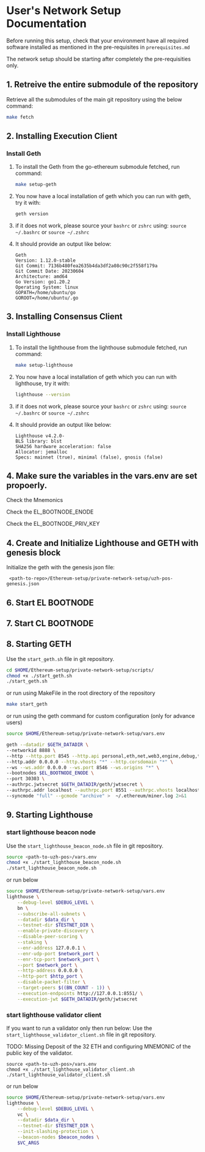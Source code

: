## 
# User's Network Setup Documentation

Before running this setup, check that your environment have all required software installed as mentioned in the pre-requisites in `prerequisites.md`

The network setup should be starting after completely the pre-requisities only.

## 1. Retreive the entire submodule of the repository

Retrieve all the submodules of the main git repository using the below command:

```bash
make fetch
```

## 2. Installing Execution Client

### Install Geth

1. To install the Geth from the go-ethereum submodule fetched, run command:

    ```bash
    make setup-geth
    ```

2. You now have a local installation of geth which you can run with geth, try it with:

    ```bash
    geth version
    ```

3. if it does not work, please source your `bashrc` or `zshrc` using:
```source ~/.bashrc``` or ```source ~/.zshrc```

4. It should provide an output like below:

    ```
    Geth
    Version: 1.12.0-stable
    Git Commit: 7136b480fea2635b4da3df2a08c90c2f558f179a
    Git Commit Date: 20230604
    Architecture: amd64
    Go Version: go1.20.2
    Operating System: linux
    GOPATH=/home/ubuntu/go
    GOROOT=/home/ubuntu/.go
    ```

## 3. Installing Consensus Client

### Install Lighthouse

1.  To install the lighthouse from the lighthouse submodule fetched, run command:

    ```bash
    make setup-lighthouse
    ```

2. You now have a local installation of geth which you can run with lighthouse, try it with:

    ```bash
    lighthouse --version
    ```

3. if it does not work, please source your `bashrc` or `zshrc` using:
```source ~/.bashrc``` or ```source ~/.zshrc```

4. It should provide an output like below:

    ```
    Lighthouse v4.2.0-
    BLS library: blst
    SHA256 hardware acceleration: false
    Allocator: jemalloc
    Specs: mainnet (true), minimal (false), gnosis (false)
    ```

## 4. Make sure the variables in the vars.env are set propoerly.

Check the Mnemonics

Check the EL_BOOTNODE_ENODE

Check the EL_BOOTNODE_PRIV_KEY

## 4. Create and Initialize Lighthouse and GETH with genesis block

Initialize the geth with the genesis json file:

```
 <path-to-repo>/Ethereum-setup/private-network-setup/uzh-pos-genesis.json
```


## 6. Start EL BOOTNODE

## 7. Start CL BOOTNODE


## 8. Starting GETH

Use the `start_geth.sh` file in git repository.

```bash
cd $HOME/Ethereum-setup/private-network-setup/scripts/
chmod +x ./start_geth.sh
./start_geth.sh
```

or run using MakeFile in the root directory of the repository

```bash
make start_geth
```

or run using the geth command for custom configuration (only for advance users)

```bash
source $HOME/Ethereum-setup/private-network-setup/vars.env

geth --datadir $GETH_DATADIR \
--networkid 8888 \
--http --http.port 8545 --http.api personal,eth,net,web3,engine,debug,txpool \
--http.addr 0.0.0.0 --http.vhosts "*" --http.corsdomain "*" \
--ws --ws.addr 0.0.0.0 --ws.port 8546 --ws.origins "*" \
--bootnodes $EL_BOOTNODE_ENODE \
--port 30303 \
--authrpc.jwtsecret $GETH_DATADIR/geth/jwtsecret \
--authrpc.addr localhost --authrpc.port 8551 --authrpc.vhosts localhost \
--syncmode "full" --gcmode "archive" >  ~/.ethereum/miner.log 2>&1
```

## 9. Starting Lighthouse

### start lighthouse beacon node

Use the `start_lighthouse_beacon_node.sh` file in git repository.

```bash
source <path-to-uzh-pos>/vars.env
chmod +x ./start_lighthouse_beacon_node.sh
./start_lighthouse_beacon_node.sh
```

or run below

```bash
source $HOME/Ethereum-setup/private-network-setup/vars.env
lighthouse \
    --debug-level $DEBUG_LEVEL \
    bn \
    --subscribe-all-subnets \
    --datadir $data_dir \
    --testnet-dir $TESTNET_DIR \
    --enable-private-discovery \
    --disable-peer-scoring \
    --staking \
    --enr-address 127.0.0.1 \
    --enr-udp-port $network_port \
    --enr-tcp-port $network_port \
    --port $network_port \
    --http-address 0.0.0.0 \
    --http-port $http_port \
    --disable-packet-filter \
	--target-peers $((BN_COUNT - 1)) \
    --execution-endpoints http://127.0.0.1:8551/ \
    --execution-jwt $GETH_DATADIR/geth/jwtsecret 
```

### start lighthouse validator client

If you want to run a validator only then run below:
Use the `start_lighthouse_validator_client.sh` file in git repository.

TODO: Missing Deposit of the 32 ETH and configuring MNEMONIC of the public key of the validator.

```
source <path-to-uzh-pos>/vars.env
chmod +x ./start_lighthouse_validator_client.sh
./start_lighthouse_validator_client.sh
```

or run below

```bash
source $HOME/Ethereum-setup/private-network-setup/vars.env
lighthouse \
    --debug-level $DEBUG_LEVEL \
    vc \
    --datadir $data_dir \
    --testnet-dir $TESTNET_DIR \
    --init-slashing-protection \
    --beacon-nodes $beacon_nodes \
    $VC_ARGS
```

